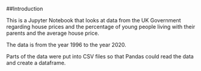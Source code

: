 ##Introduction

This is a Jupyter Notebook that looks at data from the UK Government regarding house prices and the percentage of young people living with their parents and the average house price.

The data is from the year 1996 to the year 2020.

Parts of the data were put into CSV files so that Pandas could read the data and create a dataframe.